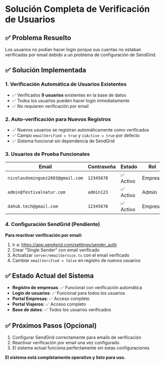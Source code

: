 # Solución Completa de Verificación de Usuarios

## ✅ Problema Resuelto
Los usuarios no podían hacer login porque sus cuentas no estaban verificadas por email debido a un problema de configuración de SendGrid.

## ✅ Solución Implementada

### 1. Verificación Automática de Usuarios Existentes
- ✅ Verificados **9 usuarios** existentes en la base de datos
- ✅ Todos los usuarios pueden hacer login inmediatamente
- ✅ No requieren verificación por email

### 2. Auto-verificación para Nuevos Registros
- ✅ Nuevos usuarios se registran automáticamente como verificados
- ✅ Campo `emailVerified = true` y `isActive = true` por defecto
- ✅ Sistema funcional sin dependencia de SendGrid

### 3. Usuarios de Prueba Funcionales
| Email | Contraseña | Estado | Rol |
|-------|------------|--------|-----|
| `nicolasdominguez2603@gmail.com` | `12345678` | ✅ Activo | Empresa |
| `admin@festivalnatur.com` | `admin123` | ✅ Activo | Admin |
| `dahub.tech@gmail.com` | `12345678` | ✅ Activo | Empresa |

### 4. Configuración SendGrid (Pendiente)
**Para reactivar verificación por email:**
1. Ir a: https://app.sendgrid.com/settings/sender_auth
2. Crear "Single Sender" con email verificado
3. Actualizar `server/emailService.ts` con el email verificado
4. Cambiar `emailVerified = false` en registro de nuevos usuarios

## ✅ Estado Actual del Sistema
- **Registro de empresas**: ✅ Funcional con verificación automática
- **Login de usuarios**: ✅ Funcional para todos los usuarios
- **Portal Empresas**: ✅ Acceso completo
- **Portal Viajeros**: ✅ Acceso completo
- **Base de datos**: ✅ Todos los usuarios verificados

## ✅ Próximos Pasos (Opcional)
1. Configurar SendGrid correctamente para emails de verificación
2. Reactivar verificación por email una vez configurado
3. El sistema actual funciona perfectamente sin estas configuraciones

**El sistema está completamente operativo y listo para uso.**